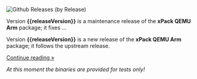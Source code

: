 ![Github Releases (by Release)](https://img.shields.io/github/downloads/xpack-dev-tools/qemu-arm-xpack/v{{releaseVersion}}/total.svg)

Version **{{releaseVersion}}** is a maintenance release of the **xPack QEMU Arm** package; it fixes ...

Version **{{releaseVersion}}** is a new release of the **xPack QEMU Arm** package; it follows the upstream release.

[Continue reading »](will-be-updated-shortly)

_At this moment the binaries are provided for tests only!_

